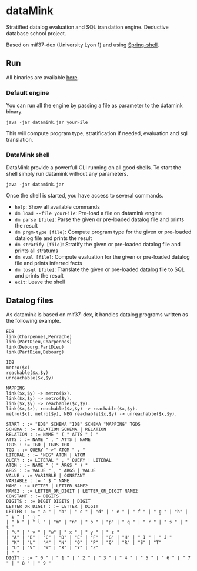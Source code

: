 
# dataMink

Stratified datalog evaluation and SQL translation engine. Deductive database school project.

Based on mif37-dex (University Lyon 1) and using [Spring-shell](https://projects.spring.io/spring-shell/).


## Run
All binaries are available [here](https://github.com/DropSnorz/dataMink/releases).


### Default engine

You can run all the engine by passing a file as parameter to the datamink binary.

```
java -jar datamink.jar yourFile
```
This will compute program type, stratification if needed, evaluation and sql translation.

### DataMink shell

DataMink provide a powerfull CLI running on all good shells. To start the shell simply run datamink without any parameters.

```
java -jar datamink.jar
```

Once the shell is started, you have access to several commands.

- `help`: Show all available commands
- `dm load --file yourFile`: Pre-load a file on datamink engine
- `dm parse [file]`: Parse the given or pre-loaded datalog file and prints the result
- `dm prgm-type [file]`: Compute program type for the given or pre-loaded datalog file and prints the result
- `dm stratify [file]`: Stratify the given or pre-loaded datalog file and prints all stratums
- `dm eval [file]`: Compute evaluation for the given or pre-loaded datalog file and prints inferred facts
- `dm tosql [file]`: Translate the given or pre-loaded datalog file to SQL and prints the result
- `exit`: Leave the shell



## Datalog files

As datamink is based on mif37-dex, it handles datalog programs written as the following example.

```
EDB
link(Charpennes,Perrache) 
link(PartDieu,Charpennes) 
link(Debourg,PartDieu)
link(PartDieu,Debourg)

IDB
metro($x)
reachable($x,$y)
unreachable($x,$y)

MAPPING
link($x,$y) -> metro($x).
link($x,$y) -> metro($y).
link($x,$y) -> reachable($x,$y).
link($x,$z), reachable($z,$y) -> reachable($x,$y).
metro($x), metro($y), NEG reachable($x,$y) -> unreachable($x,$y).
```


```
START : := "EDB" SCHEMA "IDB" SCHEMA "MAPPING" TGDS
SCHEMA : := RELATION SCHEMA | RELATION
RELATION : := NAME " ( " ATTS " ) "
ATTS : := NAME " , " ATTS | NAME
TGDS : := TGD | TGDS TGD
TGD : := QUERY "−>" ATOM " . "
LITERAL : := "NEG" ATOM | ATOM
QUERY : := LITERAL " , " QUERY | LITERAL
ATOM : := NAME " ( " ARGS " ) "
ARGS : := VALUE " , " ARGS | VALUE
VALUE : := VARIABLE | CONSTANT
VARIABLE : := " $ " NAME
NAME : := LETTER | LETTER NAME2
NAME2 : := LETTER_OR_DIGIT | LETTER_OR_DIGIT NAME2
CONSTANT : := DIGITS
DIGITS : := DIGIT DIGITS | DIGIT
LETTER_OR_DIGIT : := LETTER | DIGIT
LETTER : := " a " | "b" | " c " | "d" | " e " | " f " | " g " | "h" | " i " | " j "
| " k " | " l " | "m" | "n" | " o " | "p" | " q " | " r " | " s " | " t "
| "u" | " v " | "w" | " x " | " y " | " z "
| "A" | "B" | "C" | "D" | "E" | "F" | "G" | "H" | " I " | " J "
| "K" | "L" | "M" | "N" | "O" | "P" | "Q" | "R" | "S" | "T"
| "U" | "V" | "W" | "X" | "Y" | "Z"
| "_"
DIGIT : := " 0 " | " 1 " | " 2 " | " 3 " | " 4 " | " 5 " | " 6 " | " 7 " | " 8 " | " 9 "
```



